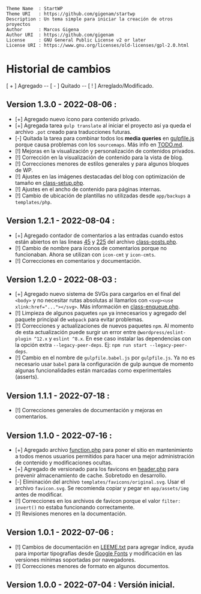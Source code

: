 ```
Theme Name  : StartWP
Theme URI   : https://github.com/gigenam/startwp
Description : Un tema simple para iniciar la creación de otros proyectos
Author      : Marcos Gigena
Author URI  : https://github.com/gigenam
License     : GNU General Public License v2 or later
License URI : https://www.gnu.org/licenses/old-licenses/gpl-2.0.html
```

# Historial de cambios

[ + ] Agregado -- [ - ] Quitado -- [ ! ] Arreglado/Modificado.

## Version 1.3.0 - 2022-08-06 :

- [+] Agregado nuevo ícono para contenido privado.
- [+] Agregada tarea `gulp translate` al iniciar el proyecto así ya queda el
  archivo `.pot` creado para traducciones futuras.
- [-] Quitada la tarea para combinar todos los **media queries** en [gulpfile.js](./gulpfile.js#L98)
  porque causa problemas con los `sourcemaps`. Más info en [TODO.md](./TODO.md#L19).
- [!] Mejoras en la visualización y personalización de contenidos privados.
- [!] Corrección en la visualización de contenido para la vista de blog.
- [!] Correcciones menores de estilos generales y para algunos bloques de WP.
- [!] Ajustes en las imágenes destacadas del blog con optimización de tamaño en
  [class-setup.php](/inc/core/class-setup.php#L82).
- [!] Ajustes en el ancho de contenido para páginas internas.
- [!] Cambio de ubicación de plantillas no utilizadas desde `app/backups` a `templates/php`.

## Version 1.2.1 - 2022-08-04 :

- [+] Agregado contador de comentarios a las entradas cuando estos están abiertos
  en las lineas [45](app/inc/setup/class-posts.php#L45) y [225](app/inc/setup/class-posts.php#L225)
  del archivo [class-posts.php](app/inc/setup/class-posts.php).
- [!] Cambio de nombre para íconos de comentarios porque no funcionaban. Ahora
  se utilizan con `icon-cmt` y `icon-cmts`.
- [!] Correcciones en comentarios y documentación.

## Version 1.2.0 - 2022-08-03 :

- [+] Agregado nuevo sistema de SVGs para cargarlos en el final del `<body>` y no
  necesitar rutas absolutas al llamarlos con `<svg><use xlink:href="..."></svg>`.
  Más información en [class-enqueue.php](app/inc/core/class-enqueue.php#L75).
- [!] Limpieza de algunos paquetes `npm` ya innecesarios y agregado del paquete
  principal de `webpack` para evitar problemas.
- [!] Correcciones y actualizaciones de nuevos paquetes `npm`. Al momento de esta
  actualización puede surgir un error entre `@wordpress/eslint-plugin ^12.x` y
  `eslint ^8.x`. En ese caso instalar las dependencias con la opción extra
  `--legacy-peer-deps`. Ej: `npm run start --legacy-peer-deps`.
- [!] Cambio en el nombre de `gulpfile.babel.js` por `gulpfile.js`. Ya no es
  necesario usar `babel` para la configuración de gulp aunque de momento algunas
  funcionalidades están marcadas como experimentales (asserts).

## Version 1.1.1 - 2022-07-18 :

- [!] Correcciones generales de documentación y mejoras en comentarios.

## Version 1.1.0 - 2022-07-16 :

- [+] Agregado archivo [function.php](maintenance/function.php) para poner el
  sitio en mantenimiento a todos menos usuarios permitidos para hacer una mejor
  administración de contenido y modificaciones ocultas.
- [+] Agregado de versionado para los favicons en [header.php](app/header.php#L18)
  para prevenir almacenamiento de cache. Sobretodo en desarrollo.
- [-] Eliminación del archivo `templates/favicons/original.svg`. Usar el archivo
  `favicon.svg`. Se recomienda copiar y pegar en `app/assets/img` antes de modificar.
- [!] Correcciones en los archivos de favicon porque el valor `filter: invert()`
  no estaba funcionando correctamente.
- [!] Revisiones menores en la documentación.

## Version 1.0.1 - 2022-07-06 :

- [!] Cambios de documentación en [LEEME.txt](./app/LEEME.txt) para agregar
  índice, ayuda para importar tipografías desde [Google Fonts](https://fonts.google.com)
  y modificación en las versiones mínimas soportadas por navegadores.
- [!] Correcciones menores de formato en algunos documentos.

## Version 1.0.0 - 2022-07-04 : Versión inicial.
